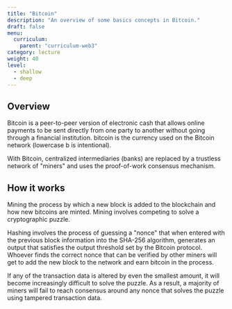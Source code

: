 ```yaml
---
title: "Bitcoin"
description: "An overview of some basics concepts in Bitcoin."
draft: false
menu:
  curriculum:
    parent: "curriculum-web3"
category: lecture
weight: 40
level:
  - shallow
  - deep
---
```


## Overview

Bitcoin is a peer-to-peer version of electronic cash that allows online payments
to be sent directly from one party to another without going through a financial
institution. bitcoin is the currency used on the Bitcoin network (lowercase b is
intentional).

With Bitcoin, centralized intermediaries (banks) are replaced by a trustless
network of "miners" and uses the proof-of-work consensus mechanism.

## How it works

Mining the process by which a new block is added to the blockchain and how new
bitcoins are minted. Mining involves competing to solve a cryptographic puzzle.

Hashing involves the process of guessing a "nonce" that when entered with the
previous block information into the SHA-256 algorithm, generates an output that
satisfies the output threshold set by the Bitcoin protocol. Whoever finds the
correct nonce that can be verified by other miners will get to add the new block
to the network and earn bitcoin in the process.

If any of the transaction data is altered by even the smallest amount, it will
become increasingly difficult to solve the puzzle. As a result, a majority of
miners will fail to reach consensus around any nonce that solves the puzzle
using tampered transaction data.
